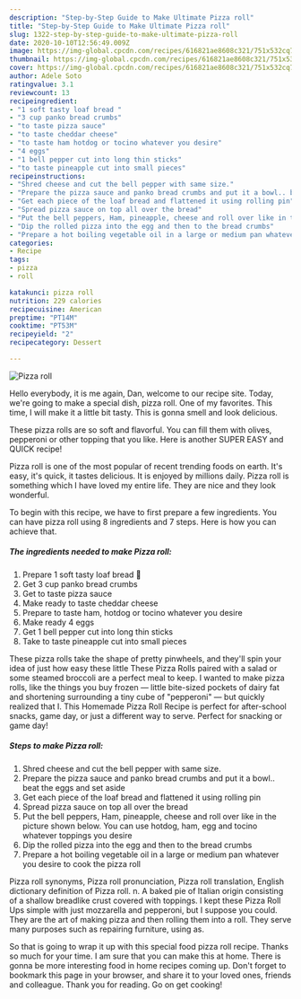 ```yaml
---
description: "Step-by-Step Guide to Make Ultimate Pizza roll"
title: "Step-by-Step Guide to Make Ultimate Pizza roll"
slug: 1322-step-by-step-guide-to-make-ultimate-pizza-roll
date: 2020-10-10T12:56:49.009Z
image: https://img-global.cpcdn.com/recipes/616821ae8608c321/751x532cq70/pizza-roll-recipe-main-photo.jpg
thumbnail: https://img-global.cpcdn.com/recipes/616821ae8608c321/751x532cq70/pizza-roll-recipe-main-photo.jpg
cover: https://img-global.cpcdn.com/recipes/616821ae8608c321/751x532cq70/pizza-roll-recipe-main-photo.jpg
author: Adele Soto
ratingvalue: 3.1
reviewcount: 13
recipeingredient:
- "1 soft tasty loaf bread "
- "3 cup panko bread crumbs"
- "to taste pizza sauce"
- "to taste cheddar cheese"
- "to taste ham hotdog or tocino whatever you desire"
- "4 eggs"
- "1 bell pepper cut into long thin sticks"
- "to taste pineapple cut into small pieces"
recipeinstructions:
- "Shred cheese and cut the bell pepper with same size."
- "Prepare the pizza sauce and panko bread crumbs and put it a bowl.. beat the eggs and set aside"
- "Get each piece of the loaf bread and flattened it using rolling pin"
- "Spread pizza sauce on top all over the bread"
- "Put the bell peppers, Ham, pineapple, cheese and roll over like in the picture shown below. You can use hotdog, ham, egg and tocino whatever toppings you desire"
- "Dip the rolled pizza into the egg and then to the bread crumbs"
- "Prepare a hot boiling vegetable oil in a large or medium pan whatever you desire to cook the pizza roll"
categories:
- Recipe
tags:
- pizza
- roll

katakunci: pizza roll 
nutrition: 229 calories
recipecuisine: American
preptime: "PT14M"
cooktime: "PT53M"
recipeyield: "2"
recipecategory: Dessert

---
```



![Pizza roll](https://img-global.cpcdn.com/recipes/616821ae8608c321/751x532cq70/pizza-roll-recipe-main-photo.jpg)

Hello everybody, it is me again, Dan, welcome to our recipe site. Today, we're going to make a special dish, pizza roll. One of my favorites. This time, I will make it a little bit tasty. This is gonna smell and look delicious.

These pizza rolls are so soft and flavorful. You can fill them with olives, pepperoni or other topping that you like. Here is another SUPER EASY and QUICK recipe!

Pizza roll is one of the most popular of recent trending foods on earth. It's easy, it's quick, it tastes delicious. It is enjoyed by millions daily. Pizza roll is something which I have loved my entire life. They are nice and they look wonderful.


To begin with this recipe, we have to first prepare a few ingredients. You can have pizza roll using 8 ingredients and 7 steps. Here is how you can achieve that.

<!--inarticleads1-->

##### The ingredients needed to make Pizza roll:

1. Prepare 1 soft tasty loaf bread 🍞
1. Get 3 cup panko bread crumbs
1. Get to taste pizza sauce
1. Make ready to taste cheddar cheese
1. Prepare to taste ham, hotdog or tocino whatever you desire
1. Make ready 4 eggs
1. Get 1 bell pepper cut into long thin sticks
1. Take to taste pineapple cut into small pieces


These pizza rolls take the shape of pretty pinwheels, and they&#39;ll spin your idea of just how easy these little These Pizza Rolls paired with a salad or some steamed broccoli are a perfect meal to keep. I wanted to make pizza rolls, like the things you buy frozen — little bite-sized pockets of dairy fat and shortening surrounding a tiny cube of &#34;pepperoni&#34; — but quickly realized that I. This Homemade Pizza Roll Recipe is perfect for after-school snacks, game day, or just a different way to serve. Perfect for snacking or game day! 

<!--inarticleads2-->

##### Steps to make Pizza roll:

1. Shred cheese and cut the bell pepper with same size.
1. Prepare the pizza sauce and panko bread crumbs and put it a bowl.. beat the eggs and set aside
1. Get each piece of the loaf bread and flattened it using rolling pin
1. Spread pizza sauce on top all over the bread
1. Put the bell peppers, Ham, pineapple, cheese and roll over like in the picture shown below. You can use hotdog, ham, egg and tocino whatever toppings you desire
1. Dip the rolled pizza into the egg and then to the bread crumbs
1. Prepare a hot boiling vegetable oil in a large or medium pan whatever you desire to cook the pizza roll


Pizza roll synonyms, Pizza roll pronunciation, Pizza roll translation, English dictionary definition of Pizza roll. n. A baked pie of Italian origin consisting of a shallow breadlike crust covered with toppings. I kept these Pizza Roll Ups simple with just mozzarella and pepperoni, but I suppose you could. They are the art of making pizza and then rolling them into a roll. They serve many purposes such as repairing furniture, using as. 

So that is going to wrap it up with this special food pizza roll recipe. Thanks so much for your time. I am sure that you can make this at home. There is gonna be more interesting food in home recipes coming up. Don't forget to bookmark this page in your browser, and share it to your loved ones, friends and colleague. Thank you for reading. Go on get cooking!
